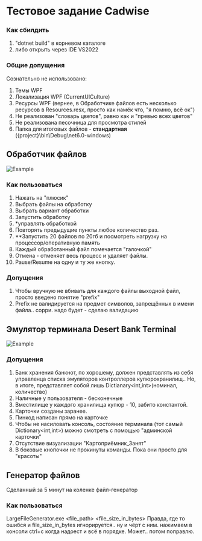 # Тестовое задание Cadwise
### Как сбилдить
1. "dotnet build" в корневом каталоге
1. либо открыть через IDE VS2022
### Общие допущения
Сознательно не использовано:
1. Темы WPF
1. Локализация WPF (CurrentUICulture)
1. Ресурсы WPF (вернее, в Обработчике файлов есть несколько ресурсов в Resources.resx, просто как намёк что, "я помню, всё ок")
1. Не реализован "словарь цветов", равно как и "превью всех цветов"
1. Не реализована песочница для просмотра стилей
1. Папка для итоговых файлов - **стандартная** ({project}\bin\Debug\net6.0-windows\)
## Обработчик файлов
![Example](https://github.com/xWSWx/Cadwise_Tests/assets/29701338/15050231-a6b1-4a7a-8cc1-b284cff92fd3)
### Как пользоваться
1. Нажать на "плюсик"
1. Выбрать файлы на обработку
1. Выбрать вариант обработки
1. Запустить обработку
1. *управлять обработкой
1. Повторять предыдущие пункты любое количество раз.
1. **Запустить 20 файлов по 20гб и посмотреть нагрузку на процессор/оперативную память
1. Каждый обработанный файл помечается "галочкой"
1. Отмена - отменяет весь процесс и удаляет файлы.
1. Pause/Resume на одну и ту же кнопку.   
### Допущения
1. Чтобы вручную не вбивать для каждого файлы выходной файл, просто введено понятие "prefix"
1. Prefix не валидируется на предмет символов, запрещённых в имени файла.. сорри. надо будет - сделаю валидацию
## Эмулятор терминала Desert Bank Terminal
![Example](https://github.com/xWSWx/Cadwise_Tests/assets/29701338/f2d31ed0-ab35-4b90-8967-2997544cfd9c)
### Допущения
1. Банк хранения банкнот, по хорошему, должен представлять из себя управленца списка эмуляторов контроллеров купюрохранилищ.. Но, в итоге, представляет собой лишь Dictianary<int,int>(номинал, количество)
1. Наличные у пользователя - бесконечные
1. Вместилище у каждого хранилища купюр - 10, забито константой.
1. Карточки созданы заранее.
1. Пинкод написан прямо на карточке
1. Чтобы не насиловать консоль, состояние терминала (тот самый Dictionary<int,int>) можно смотреть с помощью "админской карточки"
1. Отсутствие визуализации "Картоприёмник_Занят"
1. В боковые кнопочки не прокинуты команды. Пока они просто для "красоты"
## Генератор файлов
Сделанный за 5 минут на коленке файл-генератор
### Как пользоваться
LargeFileGenerator.exe <file_path> <file_size_in_bytes> 
Правда, где то ошибся и file_size_in_bytes игнорируется.. ну и чёрт с ним. нажимаем в консоли ctrl+c когда надоест и всё в порядке.
Может.. потом поправлю.
